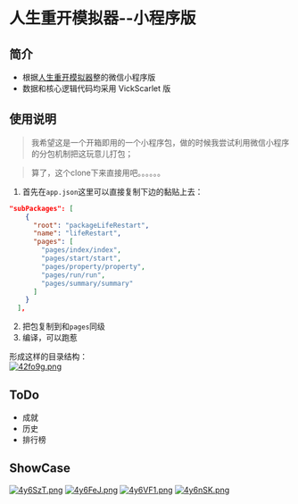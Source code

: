 # 人生重开模拟器--小程序版

## 简介

- 根据[人生重开模拟器](https://github.com/VickScarlet/lifeRestart)整的微信小程序版
- 数据和核心逻辑代码均采用 VickScarlet 版


## 使用说明

>  我希望这是一个开箱即用的一个小程序包，做的时候我尝试利用微信小程序的分包机制把这玩意儿打包；

>  算了，这个clone下来直接用吧。。。。。。

1. 首先在`app.json`这里可以直接复制下边的黏贴上去：

```json
"subPackages": [
    {
      "root": "packageLifeRestart",
      "name": "lifeRestart",
      "pages": [
        "pages/index/index",
        "pages/start/start",
        "pages/property/property",
        "pages/run/run",
        "pages/summary/summary"
      ]
    }
  ],
```

2. 把包复制到和`pages`同级
3. 编译，可以跑惹

形成这样的目录结构：  
[![42fo9g.png](https://z3.ax1x.com/2021/09/27/42fo9g.png)](https://imgtu.com/i/42fo9g)

## ToDo

- 成就
- 历史
- 排行榜

## ShowCase
[![4y6SzT.png](https://z3.ax1x.com/2021/09/26/4y6SzT.png)](https://imgtu.com/i/4y6SzT)
[![4y6FeJ.png](https://z3.ax1x.com/2021/09/26/4y6FeJ.png)](https://imgtu.com/i/4y6FeJ)
[![4y6VF1.png](https://z3.ax1x.com/2021/09/26/4y6VF1.png)](https://imgtu.com/i/4y6VF1)
[![4y6nSK.png](https://z3.ax1x.com/2021/09/26/4y6nSK.png)](https://imgtu.com/i/4y6nSK)
